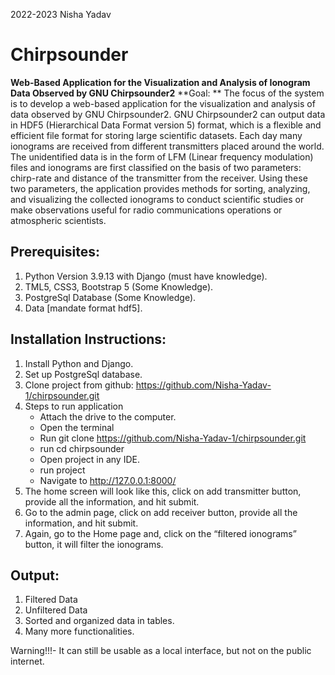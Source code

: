 2022-2023 Nisha Yadav

# Chirpsounder


**Web-Based Application for the Visualization and Analysis of Ionogram Data Observed by​ GNU Chirpsounder2**
**Goal: **
The focus of the system is to develop a web-based application for the visualization and analysis of data observed by GNU Chirpsounder2. GNU Chirpsounder2 can output data in HDF5 (Hierarchical Data Format version 5) format, which is a flexible and efficient file format for storing large scientific datasets. Each day many ionograms are received from different transmitters placed around the world. The unidentified data is in the form of LFM (Linear frequency modulation) files and ionograms are first classified on the basis of two parameters: chirp-rate and distance of the transmitter from the receiver. Using these two parameters, the application provides methods for sorting, analyzing, and visualizing the collected ionograms to conduct scientific studies or make observations useful for radio communications operations or atmospheric scientists.

## Prerequisites:

1. Python Version 3.9.13 with Django (must have knowledge).
2. TML5, CSS3, Bootstrap 5 (Some Knowledge).
3. PostgreSql Database (Some Knowledge).
4. Data [mandate format hdf5].
## Installation Instructions:
1. Install Python and Django.
2. Set up PostgreSql database.
3. Clone project from github: https://github.com/Nisha-Yadav-1/chirpsounder.git
4. Steps to run application
   - Attach the drive to the computer.
   - Open the terminal
   - Run git clone https://github.com/Nisha-Yadav-1/chirpsounder.git
   - run cd chirpsounder
   - Open project in any IDE. 
   - run project
   - Navigate to http://127.0.0.1:8000/
5. The home screen will look like this, click on add transmitter button, provide all the information, and hit submit.
6. Go to the admin page, click on add receiver button, provide all the information, and hit submit.
7. Again, go to the Home page and, click on the “filtered ionograms” button, it will filter the ionograms.


## Output:
1. Filtered Data
2. Unfiltered Data 
3. Sorted and organized data in tables.
4. Many more functionalities.




Warning!!!- It can still be usable as a local interface, but not on the public internet.
